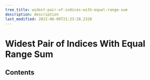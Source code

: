 ```yaml
---
tree_title: widest-pair-of-indices-with-equal-range-sum
description: description
last_modified: 2022-06-09T21:23:28.2328
---
```


# Widest Pair of Indices With Equal Range Sum

## Contents
